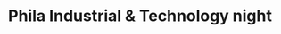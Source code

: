 ---
pid: rs383
title: Phila Industrial & Technology night
location_transcription: Sister City Park (Kobe)
coordinates: "[-75.169461948092, 39.958010623113]"
zipcode: '19146'
gen_neighborhood: South Philadelphia
neighborhood: Graduate Hospital,Naval Square,Southwest Center City
outside_phl: 
age: '67'
age_range: 60-69
instagram: 
image_file_name: rs_383.jpg
proposal_transcription: Phila was the place to go for shipbuilding, locomotives, railroads,
  this is interesting and a different view of history - Phila-happening + Japan +
  Philly Baldwin School Quaker Connection
topic: History,Industrial,Technology
topic_summary: 0, 0, 0, 0
type: Event
keywords_other: industry, philadelphia history
credit: Adelaide Ferguson
image_labels: 
twitter: 
facebook: 
permalink: "/monuments/rs383/"
layout: item-page
---